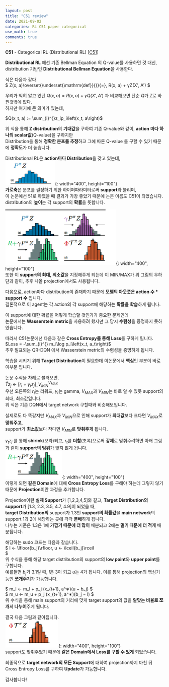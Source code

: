 ```yaml
---
layout: post
title: "C51 review"
date: 2021-09-02
categories: RL C51 paper categorical
use_math: true
comments: true
---
```


**C51** - Categorical RL (Distributional RL) [[C51]]

**Distributional RL** 에선 기존 Bellman Equation 의 Q-value를 사용하던 것 대신,   
distribution 기반인 **Distributional Bellman Equation**을 사용한다.  

식은 다음과 같다  
$
Z(x, a)\overset{\underset{\mathrm{def}}{}}{=}, R(x, a) + γZ(X', A')
$

우리가 익히 알고 있던 $Q(x, a) {=} R(x, a) + γQ(X', A')$ 과 비교해보면 단순 ${Q}$가 $Z$로 바뀐것밖에 없다.  
하지만 여기에 큰 의미가 있는데,  

$Q(x_t, a) := \sum_{i}^{}z_ip_i\left(x_t, a\right)$  

위 식을 통해 **Z distribution**의 **기대값**을 구하여   기존 Q-value와 같이, **action 마다 하나의 scalar값**(Q-value)을 구하지만  
Distribution을 통해 **정확한 분포를 추정**하고 그에 따른 Q-value 를 구할 수 있기 때문에 **정확도**가 더 높습니다.


Distributional RL은 **action마다 Distribution**을 갖고 있는데,  
![value_distribution](/assets/rl_paper/value_distribution.png){: width="400", height="100"}  
**가로축**은 분포를 결정하기 위한 하이퍼파라미터로써 **support**라 불리며,   
이 논문에선 51로 하였을 때 결과가 가장 좋았기 때문에 논문 이름도 C51이 되었습니다.  
distribution의 **높이**는 각 support의 **확률**을 뜻합니다.


![value_distribution](/assets/rl_paper/projection_sub.png){: width="400", height="100"}  
또한 이 **support의 최대, 최소값**을 지정해주게 되는데 이 MIN/MAX가 위 그림의 우하단과 같이, 추후 나올 projection에서도 사용됩니다.  

다음으로, action마다 distribution이 존재하기 때문에 **모델의 아웃풋은 action 수 * support 수** 입니다.  
결론적으로 이 agent는 각 action의 각 support에 해당하는 **확률을 학습**하게 됩니다.  

이 support에 대한 확률을 어떻게 학습할 것인가가 중요한 문제인데   
논문에서는 **Wasserstein metric**을 사용하려 했지만 그 당시 **수렴성**을 증명하지 못하였습니다.  

따라서 C51논문에선 다음과 같은 **Cross Entropy를 통해 Loss**를 구하게 됩니다.  
$Loss = -\sum_{i}^{} m_i\log p_i\left(x_t, a_t\right)$  
추후 발표되는 QR-DQN 에서 Wasserstein metric의 수렴성을 증명하게 됩니다.  

학습을 시키기 위해 **Target Distribution**이 필요한데 이논문에서 **핵심**인 부분이 바로 이부분 입니다.  

논문 수식을 차례로 불러오면,   
$\hat{T}z_j$ ← $\left[ r_t + γ_tz_j \right]\_{V_{MIN}}^{V_{MAX}}$    
우선 오른쪽의 ${r_t}$는 리워드, ${γ_t}$는 gamma, ${V_{MAX}}$과 ${V_{MIN}}$는 바로 알 수 있듯 support의 최대, 최소값입니다.  
위 식은 기존 DQN에서 target network 구할때와 비슷해보입니다.  

실제로도 다 똑같지만 ${V_{MAX}}$과 ${V_{MIN}}$으로 인해 support가 **최대값**보다 크다면 ${V_{MAX}}$로 **맞춰주고**,  
support가 **최소값**보다 작다면 ${V_{MIN}}$로 **맞춰주게** 됩니다.  


${γ_tz_j}$ 를 통해 **shirink**(보라)되고, $r_t$를 **더함**(초록)으로써 **강제**로 맞춰주려하면 아래 그림과 같이 **support의 범위**가 맞지 않게 됩니다.   
![value_distribution](/assets/rl_paper/support_notEqual.png){: width="400", height="100"}  
이렇게 되면 **같은 Domain**에 대해 **Cross Entropy Loss**를 구해야 하는데 그렇지 않기 때문에 **Projection**이란 과정을 추가합니다.  

Projection이란 **실제 Support**가 [1,2,3,4,5]와 같고, **Target Distribution의 support**가 [1.3, 2.3, 3.5, 4.7, 4.9]이 되었을 때,  
**target Distribution의** support가 1.3인 **support의 확률값**을 **main network**의 support 1과 2에 해당하는 곳에 각각 **분배**하게 됩니다.  
나누는 기준은 1.3은 1에 **가깝기 때문에 더 많이** 배분되고 2에는 **멀기 때문에 더 적게** 배분됩니다.  

해당하는 sudo 코드는 다음과 같습니다.   
$
l ← \lfloor{b_j}\rfloor,   u ← \lceil{b_j}\rceil  
$  
위 수식을 통해 해당 target distribution의 support의 **low point**와 **upper point**를 구합니다.  
예를들면 $b_j$가 3.1일 때, $l$은 3이 되고 $u$는 4가 됩니다. 이를 통해 projection의 핵심기능인 **쪼개주기**가 가능합니다.  


$
m_l ← m_l + p_j (x_{t+1}, a^∗)(u − b_j)
$  
$
m_u ← m_u + p_j (x_{t+1}, a^∗)(b_j − l)
$  
위 수식을 통해 main support의 거리에 맞게 target support의 값을 **알맞는 비율로 쪼개서 나누어**주게 됩니다.  

결국 다음 그림과 같아집니다.  
![value_distribution](/assets/rl_paper/projection_fin.png){: width="400", height="100"}  
support도 맞춰주었기 때문에 **같은 Domain에서 Loss를 구할 수 있게** 되었습니다.


최종적으로 **target network의 모든 Support**에 대하여 projection까지 마친 뒤 Cross Entropy Loss를 구하여 **Update**가 가능합니다.  





감사합니다!








[C51]: https://arxiv.org/abs/1707.06887

